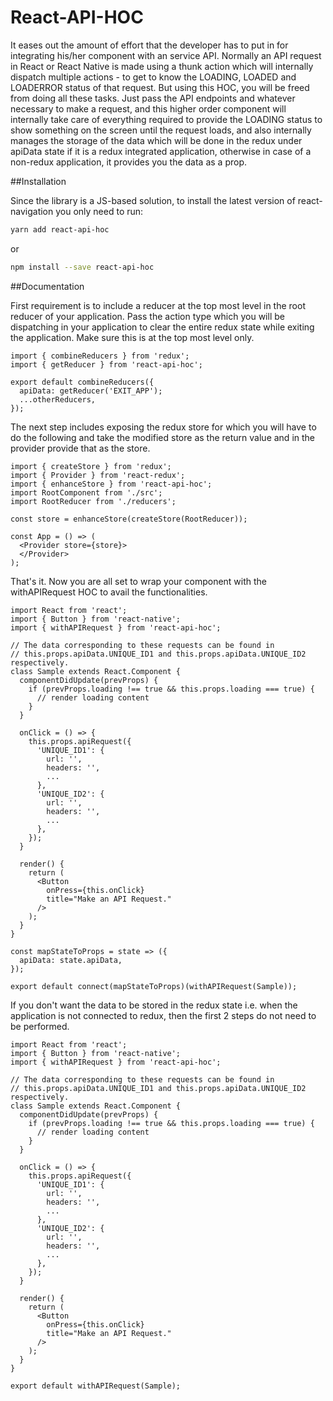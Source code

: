 # React-API-HOC

It eases out the amount of effort that the developer has to put in for integrating his/her component with an service API. Normally an API request in React or React Native is made using a thunk action which will internally dispatch multiple actions - to get to know the LOADING, LOADED and LOADERROR status of that request. But using this HOC, you will be freed from doing all these tasks. Just pass the API endpoints and whatever necessary to make a request, and this higher order component will internally take care of everything required to provide the LOADING status to show something on the screen until the request loads, and also internally manages the storage of the data which will be done in the redux under apiData state if it is a redux integrated application, otherwise in case of a non-redux application, it provides you the data as a prop.

##Installation

Since the library is a JS-based solution, to install the latest version of react-navigation you only need to run:

```bash
yarn add react-api-hoc
```

or

```bash
npm install --save react-api-hoc
```

##Documentation

First requirement is to include a reducer at the top most level in the root reducer of your application. Pass the action type which you will be dispatching in your application to clear the entire redux state while exiting the application. Make sure this is at the top most level only.
```
import { combineReducers } from 'redux';
import { getReducer } from 'react-api-hoc';

export default combineReducers({
  apiData: getReducer('EXIT_APP');
  ...otherReducers,
});
```

The next step includes exposing the redux store for which you will have to do the following and take the modified store as the return value and in the provider provide that as the store.
```
import { createStore } from 'redux';
import { Provider } from 'react-redux';
import { enhanceStore } from 'react-api-hoc';
import RootComponent from './src';
import RootReducer from './reducers';

const store = enhanceStore(createStore(RootReducer));

const App = () => (
  <Provider store={store}>
  </Provider>
);
```

That's it. Now you are all set to wrap your component with the withAPIRequest HOC to avail the functionalities.
```
import React from 'react';
import { Button } from 'react-native';
import { withAPIRequest } from 'react-api-hoc';

// The data corresponding to these requests can be found in
// this.props.apiData.UNIQUE_ID1 and this.props.apiData.UNIQUE_ID2 respectively.
class Sample extends React.Component {
  componentDidUpdate(prevProps) {
    if (prevProps.loading !== true && this.props.loading === true) {
      // render loading content
    }
  }

  onClick = () => {
    this.props.apiRequest({
      'UNIQUE_ID1': {
        url: '',
        headers: '',
        ...
      },
      'UNIQUE_ID2': {
        url: '',
        headers: '',
        ...
      },
    });
  }

  render() {
    return (
      <Button
        onPress={this.onClick}
        title="Make an API Request."
      />
    );
  }
}

const mapStateToProps = state => ({
  apiData: state.apiData,
});

export default connect(mapStateToProps)(withAPIRequest(Sample));
```

If you don't want the data to be stored in the redux state i.e. when the application is not connected to redux, then the first 2 steps do not need to be performed.
```
import React from 'react';
import { Button } from 'react-native';
import { withAPIRequest } from 'react-api-hoc';

// The data corresponding to these requests can be found in
// this.props.apiData.UNIQUE_ID1 and this.props.apiData.UNIQUE_ID2 respectively.
class Sample extends React.Component {
  componentDidUpdate(prevProps) {
    if (prevProps.loading !== true && this.props.loading === true) {
      // render loading content
    }
  }

  onClick = () => {
    this.props.apiRequest({
      'UNIQUE_ID1': {
        url: '',
        headers: '',
        ...
      },
      'UNIQUE_ID2': {
        url: '',
        headers: '',
        ...
      },
    });
  }

  render() {
    return (
      <Button
        onPress={this.onClick}
        title="Make an API Request."
      />
    );
  }
}

export default withAPIRequest(Sample);
```

